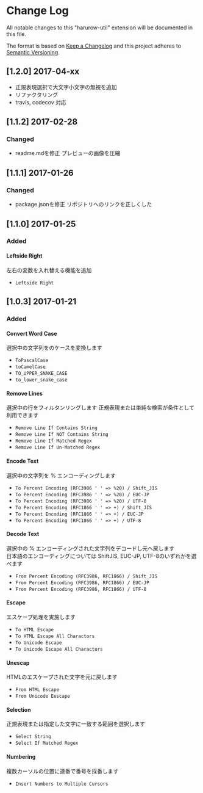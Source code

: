 # Change Log
All notable changes to this "harurow-util" extension will be documented in this file.

The format is based on [Keep a Changelog](http://keepachangelog.com/) 
and this project adheres to [Semantic Versioning](http://semver.org/).

## [1.2.0] 2017-04-xx
- 正規表現選択で大文字小文字の無視を追加
- リファクタリング
- travis, codecov 対応

## [1.1.2] 2017-02-28
### Changed
- readme.mdを修正
  プレビューの画像を圧縮

## [1.1.1] 2017-01-26
### Changed
- package.jsonを修正
  リポジトリへのリンクを正しくした

## [1.1.0] 2017-01-25
### Added
#### Leftside Right
左右の変数を入れ替える機能を追加
- `Leftside Right`

## [1.0.3] 2017-01-21

### Added
#### Convert Word Case
選択中の文字列をのケースを変換します
- `ToPascalCase`  
- `toCamelCase`  
- `TO_UPPER_SNAKE_CASE`  
- `to_lower_snake_case`  

#### Remove Lines
選択中の行をフィルタンリングします
正規表現または単純な検索が条件として利用できます
- `Remove Line If Contains String`  
- `Remove Line If NOT Contains String`  
- `Remove Line If Matched Regex`  
- `Remove Line If Un-Matched Regex`  

#### Encode Text
選択中の文字列を % エンコーディングします  
- `To Percent Encoding (RFC3986 ' ' => %20) / Shift_JIS`
- `To Percent Encoding (RFC3986 ' ' => %20) / EUC-JP`
- `To Percent Encoding (RFC3986 ' ' => %20) / UTF-8`  
- `To Percent Encoding (RFC1866 ' ' => +) / Shift_JIS`
- `To Percent Encoding (RFC1866 ' ' => +) / EUC-JP`
- `To Percent Encoding (RFC1866 ' ' => +) / UTF-8`  

#### Decode Text
選択中の % エンコーディングされた文字列をデコードし元へ戻します  
日本語のエンコーディングについては ShiftJIS, EUC-JP, UTF-8のいずれかを選べます  
- `From Percent Encoding (RFC3986, RFC1866) / Shift_JIS`
- `From Percent Encoding (RFC3986, RFC1866) / EUC-JP`
- `From Percent Encoding (RFC3986, RFC1866) / UTF-8`

#### Escape
エスケープ処理を実施します
- `To HTML Escape`
- `To HTML Escape All Charactors`
- `To Unicode Escape`
- `To Unicode Escape All Charactors`

#### Unescap
HTMLのエスケープされた文字を元に戻します
- `From HTML Escape`
- `From Unicode Eescape`

#### Selection
正規表現または指定した文字に一致する範囲を選択します
- `Select String`  
- `Select If Matched Regex`  

#### Numbering
複数カーソルの位置に連番で番号を採番します
- `Insert Numbers to Multiple Cursors`  
